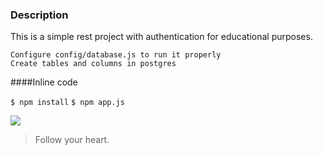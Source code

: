 ### Description
This is a simple rest project with authentication for educational purposes.

	Configure config/database.js to run it properly
	Create tables and columns in postgres

####Inline code

`$ npm install`
`$ npm app.js`

![](https://pandao.github.io/editor.md/examples/images/4.jpg)

> Follow your heart.

